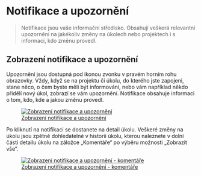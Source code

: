 # Notifikace a upozornění

>  Notifikace jsou vaše informační středisko. Obsahují veškerá relevantní upozornění na jakékoliv změny na úkolech nebo projektech i s informací, kdo změnu provedl.

## Zobrazení notifikace a upozornění

Upozornění jsou dostupná pod ikonou zvonku v pravém horním rohu obrazovky. Vždy, když se na projektu či úkolu, do kterého jste zapojeni, stane něco, o čem byste měli být informováni, nebo vám například někdo přidělí nový úkol, zobrazí se vám upozornění. Notifikace obsahuje informaci o tom, kdo, kde a jakou změnu provedl.

<figure>
	<a href="../../assets/images/notifikace-zobrazeni.jpg" title="Zobrazení notifikace a upozornění" class="glightbox">
		<img loading="lazy" src="../../assets/images/notifikace-zobrazeni.jpg" alt="Zobrazení notifikace a upozornění" />
		<figcaption>Zobrazení notifikace a upozornění</figcaption>
	</a>
</figure>

Po kliknutí na notifikaci se dostanete na detail úkolu. Veškeré změny na úkolu jsou zpětně dohledatelné v historii úkolu, kterou naleznete v dolní části detailu úkolu na záložce „Komentáře“ po výběru možnosti „Zobrazit vše“.

<figure>
	<a href="../../assets/images/notifikace-a-upozorneni-komentare.jpg" title="Zobrazení notifikace a upozornění - komentáře" class="glightbox">
		<img loading="lazy" src="../../assets/images/notifikace-a-upozorneni-komentare.jpg" alt="Zobrazení notifikace a upozornění - komentáře" />
		<figcaption>Zobrazení notifikace a upozornění - komentáře</figcaption>
	</a>
</figure>